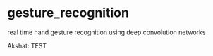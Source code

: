 # gesture_recognition
real time hand gesture recognition using deep convolution networks

Akshat: TEST
